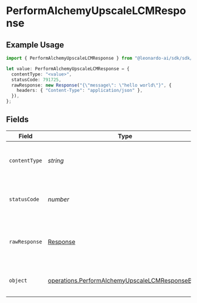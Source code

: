 # PerformAlchemyUpscaleLCMResponse

## Example Usage

```typescript
import { PerformAlchemyUpscaleLCMResponse } from "@leonardo-ai/sdk/sdk/models/operations";

let value: PerformAlchemyUpscaleLCMResponse = {
  contentType: "<value>",
  statusCode: 791725,
  rawResponse: new Response("{\"message\": \"hello world\"}", {
    headers: { "Content-Type": "application/json" },
  }),
};
```

## Fields

| Field                                                                                                                     | Type                                                                                                                      | Required                                                                                                                  | Description                                                                                                               |
| ------------------------------------------------------------------------------------------------------------------------- | ------------------------------------------------------------------------------------------------------------------------- | ------------------------------------------------------------------------------------------------------------------------- | ------------------------------------------------------------------------------------------------------------------------- |
| `contentType`                                                                                                             | *string*                                                                                                                  | :heavy_check_mark:                                                                                                        | HTTP response content type for this operation                                                                             |
| `statusCode`                                                                                                              | *number*                                                                                                                  | :heavy_check_mark:                                                                                                        | HTTP response status code for this operation                                                                              |
| `rawResponse`                                                                                                             | [Response](https://developer.mozilla.org/en-US/docs/Web/API/Response)                                                     | :heavy_check_mark:                                                                                                        | Raw HTTP response; suitable for custom response parsing                                                                   |
| `object`                                                                                                                  | [operations.PerformAlchemyUpscaleLCMResponseBody](../../../sdk/models/operations/performalchemyupscalelcmresponsebody.md) | :heavy_minus_sign:                                                                                                        | Responses for POST /lcm-upscale                                                                                           |
